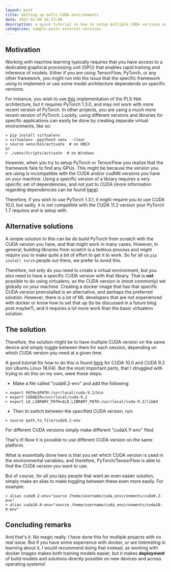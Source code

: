 ```yaml
---
layout: post
title: Setting up multi-CUDA environments
date: 2022-01-09 16:23:00
description: a quick tutorial on how to setup multiple CUDA versions on the same Linux machine and toggle between them
categories: sample-posts external-services
---
```



## Motivation
Working with machine learning typically requires that you have access to a dedicated graphical processing unit (GPU) that enables rapid training and inference of models. Either if you are using TensorFlow, PyTorch, or any other framework, you might run into the issue that the specific framework using to implement or use some model architecture dependends on specific versions. 

For instance, you wish to use [this](https://github.com/andreped/PLS-Net) implementation of the PLS-Net architecture, but it requires PyTorch 1.3.0, and may not work with more recent version of PyTorch. In other projects, you are using a much more recent version of PyTorch. Luckily, using different versions and libraries for specific applications can easily be done by creating separate virtual environments, like so:

```
> pip install virtualenv
> virtualenv -ppython3 venv --clear
> source venv/bin/activate  # on UNIX
or 
> ./venv/Scripts/activate  # on Windows
```

However, when you try to setup PyTorch or TensorFlow you realize that the framework fails to find any GPUs. This might be because the version you are using is incompatible with the CUDA and/or cudNN versions you have on your machine. Using a specific version of a library requires a very specific set of dependencies, and not just to CUDA (more information regarding dependencies can be found [here](https://www.tensorflow.org/install/source#gpu)).

Therefore, if you wish to use PyTorch 1.3.1, it might require you to use CUDA 10.0, but sadly, it is not compatible with the CUDA 11.2 version your PyTorch 1.7 requires and is setup with. 

## Alternative solutions
A simple solution to this can be do build PyTorch from scratch with the CUDA version you have, and that might work in many cases. However, in general, building libraries from scratch is a tedious process and might require you to make quite a bit of effort to get it to work. So for all us `pip install torch` people out there, we prefer to avoid this.

Therefore, not only do you need to create a virtual environment, but you also need to have a specific CUDA version with that library. That is **not** possible to do using virtualenv, as the CUDA version is (most commonly) set globally on your machine. Creating a docker image that has that specific CUDA version preinstalled is an alternative, and perhaps the preferred solution. However, there is a lot of ML developers that are not experienced with docker or know how to set that up (to be discussed in a future blog post maybe?), and it requires a lot more work than the basic virtualenv solution.

## The solution
Therefore, the solution might be to have multiple CUDA version on the same device and simply toggle between them for each session, depending on which CUDA version you need at a given time.

A good tutorial for how to do this is found [here](https://www.pugetsystems.com/labs/hpc/How-to-install-CUDA-9-2-on-Ubuntu-18-04-1184/) for CUDA 10.0 and CUDA 9.2 (on Ubuntu Linux 18.04). But the most important parts, that I struggled with trying to do this on my own, were these steps:

* Make a file called "cuda9.2-env" and add the following:
```
> export PATH=$PATH:/usr/local/cuda-9.2/bin
> export CUDADIR=/usr/local/cuda-9.2
> export LD_LIBRARY_PATH=$LD_LIBRARY_PATH:/usr/local/cuda-9.2/lib64
```

* Then to switch between the specified CUDA version, run:
```
> source path_to_file/cuda9.2-env
```

For different CUDA versions simply make different "cudaX.Y-env" filed.

That's it! Now it is possible to use different CUDA version on the same platform. 

What is essentially done here is that you set which CUDA version is used in the environmental variables, and therefore, PyTorch/TensorFlow is able to find the CUDA version you want to use.

But of course, for all you lazy people that want an even easier solution, simply make an alias to make toggling between these even more easily. For example:
```
> alias cuda9.2-env="source /home/username/cuda_environments/cuda9.2-env"
> alias cuda10.0-env="source /home/username/cuda_environments/cuda10-0-env"
```

## Concluding remarks
And that's it. No magic really. I have done this for multiple projects with no real issue. But if you have some experience with docker, or are interesting in learning about it, I would recommend doing that instead, as working with docker images makes both training models easier, but it makes **deployment** of build models and solutions directly possible on new devices and across operating systems!